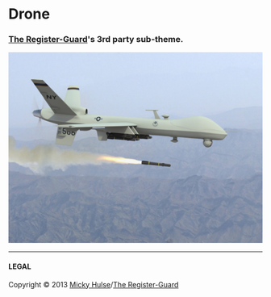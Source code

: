 # Drone

### [The Register-Guard](http://registerguard.com)'s 3rd party sub-theme.

![Drone](drone.jpg)

---

#### LEGAL

Copyright &copy; 2013 [Micky Hulse](http://hulse.me)/[The Register-Guard](http://www.registerguard.com)
